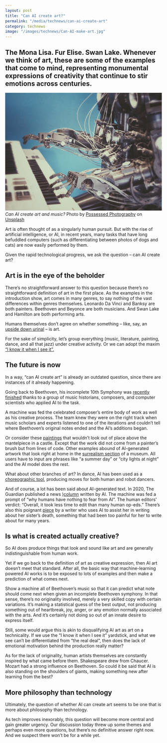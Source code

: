 ```yaml
---
layout: post
title: "Can AI create art?"
permalink: "/media/technews/can-ai-create-art"
category: technews
image: "/images/technews/Can-AI-make-art.jpg"
---
```

The Mona Lisa. Fur Elise. Swan Lake. Whenever we think of art, these are some of the examples that come to mind, representing monumental expressions of creativity that continue to stir emotions across centuries. 
---

![Can AI Create music?](/images/technews/Can-AI-make-art.jpg)
*Can AI create art and music?* Photo by <a href="https://unsplash.com/@possessedphotography?utm_source=unsplash&utm_medium=referral&utm_content=creditCopyText">Possessed Photography</a> on <a href="https://unsplash.com/s/photos/robot-art?utm_source=unsplash&utm_medium=referral&utm_content=creditCopyText">Unsplash</a>
  


Art is often thought of as a singularly human pursuit. But with the rise of artificial intelligence, or AI, in recent years, many tasks that have long befuddled computers (such as differentiating between photos of dogs and cats) are now easily performed by them. 

Given the rapid technological progress, we ask the question – can AI create art? 

## Art is in the eye of the beholder

There’s no straightforward answer to this question because there’s no straightforward definition of art in the first place. As the examples in the introduction show, art comes in many genres, to say nothing of the vast differences within genres themselves. Leonardo Da Vinci and Banksy are both painters. Beethoven and Beyonce are both musicians. And Swan Lake and Hamilton are both performing arts. 

Humans themselves don’t agree on whether something – like, say, an [upside down urinal](https://www.artsy.net/article/artsy-editorial-duchamps-urinal-changed-art-forever) –  is art. 

For the sake of simplicity, let’s group everything (music, literature, painting, dance, and all that jazz) under creative activity. Or we can adopt the maxim [“l know it when I see it”.](https://en.wikipedia.org/wiki/I_know_it_when_I_see_it)

## The future is now

In a way, “can AI create art” is already an outdated question, since there are instances of it already happening. 

Going back to Beethoven, his incomplete 10th Symphony was [recently finished](https://www.smithsonianmag.com/innovation/how-artificial-intelligence-completed-beethovens-unfinished-10th-symphony-180978753/) thanks to a group of music historians, composers, and computer scientists who applied AI to the task.  

A machine was fed the celebrated composer’s entire body of work as well as his creative process. The team knew they were on the right track when music scholars and experts listened to one of the iterations and couldn’t tell where Beethoven’s original notes ended and the AI’s additions began. 

Or consider these [paintings](https://twitter.com/advadnoun/status/1413191492818989059?ref_src=twsrc%5Etfw%7Ctwcamp%5Etweetembed%7Ctwterm%5E1413191492818989059%7Ctwgr%5E%7Ctwcon%5Es1_&ref_url=https%3A%2F%2Fwww.abc.net.au%2Fnews%2Fscience%2F2021-07-15%2Fai-art-tool-makes-paintings-of-australia%2F100288386) that wouldn’t look out of place above the mantelpiece in a castle. Except that the work did not come from a painter’s brush but from lines of code. Other examples abound of AI-generated artwork that look right at home in the [surrealism section](https://www.abc.net.au/news/science/2021-07-15/ai-art-tool-makes-paintings-of-australia/100288386) of a museum. All users have to input are phrases like “a summer day” or “city lights at night” and the AI model does the rest. 

What about other branches of art? In dance, AI has been used as a [choreographic tool](https://www.nytimes.com/2020/11/05/arts/dance/dance-and-artificial-intelligence.html), producing moves for both human and robot dancers. 

And of course, a lot has been said about AI-generated text. In 2020, The Guardian published a news )[column](https://www.theguardian.com/commentisfree/2020/sep/08/robot-wrote-this-article-gpt-3) written by AI. The machine was fed a prompt of “why humans have nothing to fear from AI”. The human editors’ verdict: “Overall, it took less time to edit than many human op-eds.” There’s also this poignant [piece](https://believermag.com/ghosts/) by a writer who uses AI to assist her in writing about her sister’s death, something that had been too painful for her to write about for many years.

## Is what is created actually creative? 

So AI does produce things that look and sound like art and are generally indistinguishable from human work. 

Yet if we go back to the definition of art as creative expression, then AI art doesn’t meet that standard. After all, the basic way that machine-learning powered AI works is to be exposed to lots of examples and then make a prediction of what comes next. 

Show a machine all of Beethoven’s music so that it can predict what note should come next when given an incomplete Beethoven symphony. In that sense, there’s no originality involved, merely a very skilled copy with certain variations. It’s making a statistical guess of the best output, not producing something out of heartbreak, joy, anger, or any emotion normally associated with the arts. And it’s certainly not doing so out of an innate desire to express itself. 

Still, some would argue this is akin to disqualifying AI art as art on a technicality. If we use the “I know it when I see it” yardstick, and what we see can’t be differentiated from “the real deal”, then does the lack of emotional motivation behind the production really matter?

As for the lack of originality, human artists themselves are constantly inspired by what came before them. Shakespeare drew from Chaucer. Mozart had a strong influence on Beethoven. So could it be said that AI is also standing on the shoulders of giants, making something new after learning from the best? 

## More philosophy than technology

Ultimately, the question of whether AI can create art seems to be one that is more about philosophy than technology. 

As tech improves inexorably, this question will become more central and gain greater urgency. Our discussion today threw up some themes and perhaps even more questions, but there’s no definitive answer right now. And we suspect there won’t be for a while yet. 
